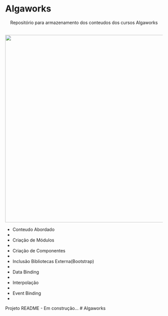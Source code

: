 # Algaworks
<p align="center"> Repositório para armazenamento dos conteudos dos cursos Algaworks </p>

</br>

<img src="https://user-images.githubusercontent.com/6686227/160471819-955b3692-91e4-4592-b7b6-bc3d4612b84c.PNG" width='600px'/>
<ul style="text-decoration:none;">
  <li>Conteudo Abordado<li>
  <li>Criação de Módulos<li>
  <li>Criação de Componentes<li>
  <li>Inclusão Bibliotecas Externa(Bootstrap)<li>
  <li>Data Binding<li>
  <li>Interpolação<li>
  <li>Event Binding<li>
</ul
<h4 align="center"> Projeto README - Em construção...</h4>
# Algaworks
